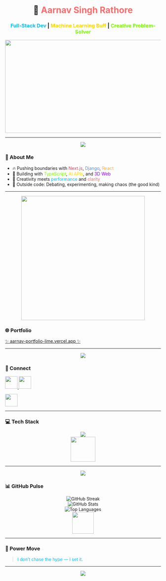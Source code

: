 <h1 align="center">
  🚀 <span style="color:#FF6B6B;">Aarnav Singh Rathore</span>
</h1>
<h3 align="center">
  <span style="color:#00BFFF;">Full‑Stack Dev</span> | 
  <span style="color:#FFD700;">Machine Learning Buff</span> | 
  <span style="color:#7CFC00;">Creative Problem-Solver</span>
</h3>

<p align="center">
  <img src="https://media.tenor.com/2uyENRmiUt0AAAAC/coding.gif" width="600" height="300"/>
</p>

---

<p align="center"><img src="https://capsule-render.vercel.app/api?type=waving&color=FF6B6B&height=100&section=header"/></p>

### 🦄 About Me  

- 🔥 Pushing boundaries with <span style="color:#E94057;">Next.js</span>, <span style="color:#4A90E2;">Django</span>, <span style="color:#FFAF40;">React</span>
- 🌈 Building with <span style="color:#7CFC00;">TypeScript</span>, <span style="color:#FFD700;">AI APIs</span>, and <span style="color:#8F00FF;">3D Web</span>
- 💛 Creativity meets <span style="color:#00BFFF;">performance</span> and <span style="color:#FF6B6B;">clarity</span>
- 💼 Outside code: Debating, experimenting, making chaos (the good kind)

---

<p align="center">
  <img src="https://media.giphy.com/media/l0MYt5jPR6QX5pnqM/giphy.gif" width="400"/>
</p>

### 🌐 Portfolio  
[✨ aarnav-portfolio-lime.vercel.app ✨](https://aarnav-portfolio-lime.vercel.app/)

---

<p align="center"><img src="https://capsule-render.vercel.app/api?type=waving&color=FFD700&height=40&section=header"/></p>

### 🤝 Connect  
<p align="left">
  <a href="https://linkedin.com/in/aarnav-singh-rathore-087b9138b/" target="_blank">
    <img src="https://skillicons.dev/icons?i=linkedin" height="40" />
  </a>
  <a href="mailto:aarnavsinghrathore72@gmail.com">
    <img src="https://skillicons.dev/icons?i=gmail" height="40" />
  </a>
</p>
<p align="left">
  <img src="https://media.giphy.com/media/3o7TKtnuHOHHUjR38Y/giphy.gif" height="40"/>
</p>

---

### 💻 Tech Stack  
<p align="center">
  <img src="https://skillicons.dev/icons?i=python,js,ts,react,nextjs,django,tailwind,html,css,git,figma,unity,arduino,tensorflow,mysql,postgresql,opencv,docker" />
  <br>
  <img src="https://media.giphy.com/media/xT0xezQGU5xCDJuCPe/giphy.gif" height="80"/>
</p>

---

<p align="center"><img src="https://capsule-render.vercel.app/api?type=waving&color=7CFC00&height=40&section=header"/></p>

### 📊 GitHub Pulse  
<p align="center">
  <img src="https://github-readme-streak-stats.herokuapp.com/?user=aarnavsinghrathore72&theme=tokyonight&hide_border=true" alt="GitHub Streak"/><br>
  <img src="https://github-readme-stats.vercel.app/api?username=aarnavsinghrathore72&show_icons=true&theme=tokyonight&hide_border=true" alt="GitHub Stats"/><br>
  <img src="https://github-readme-stats.vercel.app/api/top-langs/?username=aarnavsinghrathore72&layout=compact&theme=tokyonight&hide_border=true" alt="Top Languages"/>
  <br>
  <img src="https://media.giphy.com/media/26BRuo6sLetdllPAQ/giphy.gif" height="70"/>
</p>

---

### 🧩 Power Move  
> <span style="color:#00BFFF;">I don’t chase the hype — I set it.</span>  

---

<p align="center"><img src="https://capsule-render.vercel.app/api?type=waving&color=FFAF40,FFD700,7CFC00,00BFFF&height=100&section=footer"/></p>
